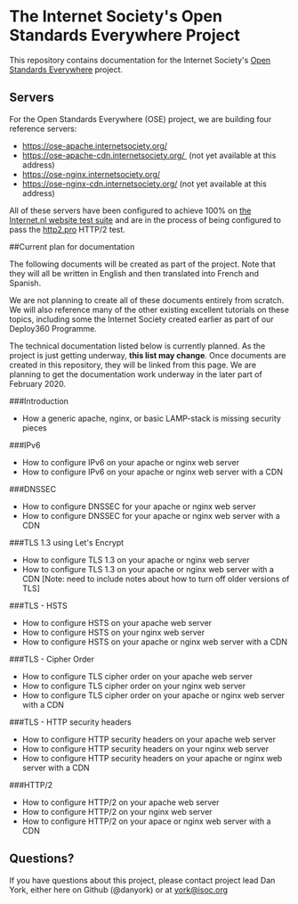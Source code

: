 # The Internet Society's Open Standards Everywhere Project

This repository contains documentation for the Internet Society's [Open Standards Everywhere](https://www.internetsociety.org/ose/) project.

## Servers

For the Open Standards Everywhere (OSE) project, we are building four reference servers:
* https://ose-apache.internetsociety.org/
* https://ose-apache-cdn.internetsociety.org/  (not yet available at this address)
* https://ose-nginx.internetsociety.org/
* https://ose-nginx-cdn.internetsociety.org/ (not yet available at this address)

All of these servers have been configured to achieve 100% on [the Internet.nl website test suite](https://internet.nl/) 
and are in the process of being configured to pass the [http2.pro](https://http2.pro/) HTTP/2 test.

##Current plan for documentation

The following documents will be created as part of the project. Note that they will all be written in English and then translated into French and Spanish.

We are not planning to create all of these documents entirely from scratch. We will also reference many of the other existing
excellent tutorials on these topics, including some the Internet Society created earlier as part of our Deploy360 Programme.

The technical documentation listed below is currently planned. As the project is just getting underway, **this list may change**.
Once documents are created in this repository, they will be linked from this page. We are planning to get the documentation
work underway in the later part of February 2020.

###Introduction
* How a generic apache, nginx, or basic LAMP-stack is missing security pieces

###IPv6
* How to configure IPv6 on your apache or nginx web server
* How to configure IPv6 on your apache or nginx web server with a CDN

###DNSSEC
* How to configure DNSSEC for your apache or nginx web server
* How to configure DNSSEC for your apache or nginx web server with a CDN

###TLS 1.3 using Let's Encrypt
* How to configure TLS 1.3 on your apache or nginx web server
* How to configure TLS 1.3 on your apache or nginx web server with a CDN
[Note: need to include notes about how to turn off older versions of TLS]

###TLS - HSTS
* How to configure HSTS on your apache web server
* How to configure HSTS on your nginx web server
* How to configure HSTS on your apache or nginx web server with a CDN

###TLS - Cipher Order
* How to configure TLS cipher order on your apache web server
* How to configure TLS cipher order on your nginx web server
* How to configure TLS cipher order on your apache or nginx web server with a CDN

###TLS - HTTP security headers
* How to configure HTTP security headers on your apache web server
* How to configure HTTP security headers on your nginx web server
* How to configure HTTP security headers on your apache or nginx web server with a CDN

###HTTP/2
* How to configure HTTP/2 on your apache web server
* How to configure HTTP/2 on your nginx web server
* How to configure HTTP/2 on your apace or nginx web server with a CDN

## Questions?
If you have questions about this project, please contact project lead Dan York, either here on Github (@danyork) or at [york@isoc.org](mailto:york@isoc.org)

